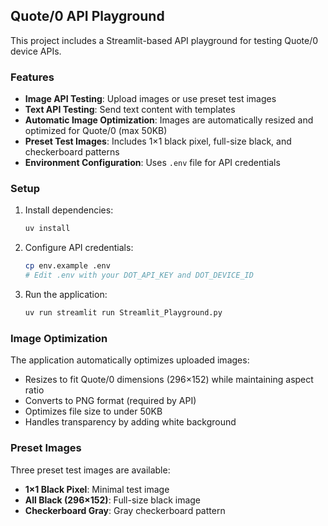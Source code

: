 
## Quote/0 API Playground

This project includes a Streamlit-based API playground for testing Quote/0 device APIs.

### Features

- **Image API Testing**: Upload images or use preset test images
- **Text API Testing**: Send text content with templates
- **Automatic Image Optimization**: Images are automatically resized and optimized for Quote/0 (max 50KB)
- **Preset Test Images**: Includes 1×1 black pixel, full-size black, and checkerboard patterns
- **Environment Configuration**: Uses `.env` file for API credentials

### Setup

1. Install dependencies:
   ```bash
   uv install
   ```

2. Configure API credentials:
   ```bash
   cp env.example .env
   # Edit .env with your DOT_API_KEY and DOT_DEVICE_ID
   ```

3. Run the application:
   ```bash
   uv run streamlit run Streamlit_Playground.py
   ```

### Image Optimization

The application automatically optimizes uploaded images:
- Resizes to fit Quote/0 dimensions (296×152) while maintaining aspect ratio
- Converts to PNG format (required by API)
- Optimizes file size to under 50KB
- Handles transparency by adding white background

### Preset Images

Three preset test images are available:
- **1×1 Black Pixel**: Minimal test image
- **All Black (296×152)**: Full-size black image
- **Checkerboard Gray**: Gray checkerboard pattern
